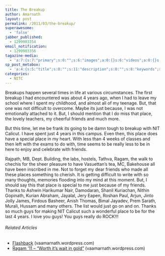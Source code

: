 ```yaml
---
title: The Breakup
author: Amarnath
layout: post
permalink: /2011/03/the-breakup/
superawesome:
  - 'false'
jabber_published:
  - 1299903354
email_notification:
  - 1299903356
tagazine-media:
  - 'a:7:{s:7:"primary";s:0:"";s:6:"images";a:0:{}s:6:"videos";a:0:{}s:11:"image_count";s:1:"0";s:6:"author";s:7:"7275700";s:7:"blog_id";s:8:"14700329";s:9:"mod_stamp";s:19:"2011-03-13 11:14:22";}'
sp_post_metabox:
  - 'a:4:{s:5:"title";s:0:"";s:11:"description";s:0:"";s:8:"keywords";s:0:"";s:7:"noindex";s:0:"";}'
categories:
  - NITC
---
```

<p id="top" />
Breakups happen several times in life at various circumstances. The first breakup I had encountered was about 4 years ago, when I had to leave my school where I spent my childhood, and almost all of my teenage. But, that one was not difficult to overcome. Maybe its just because, I was not emotionally attached to it. But, I should mention that I do miss that place, the lovely teachers, my cheerful friends and much more.</p> 

But this time, let me be frank its going to be damn tough to breakup with NIT Calicut. I have spent just 4 years in this campus. Even then, this place does have a special place in my heart. With less than 4 weeks of classes and then left with the exams to do with, time seems to be really less to be in here to enjoy and celebrate with friends.
</p>

Rajpath, MB, Dept. Building, the labs, hostels, Tathva, Ragam, the walk to chechis for the sheer pleasure to have Vasuettan&#8217;s tea, MC, Bakehouse all have been inscribed in me. Not to forget my dear friends who made all these places something to cherish. It is getting difficult to write with so many thoughts, memories flooding into my mind at this moment. But, I should say this that place is special to me just because of my friends. Thanks to Ashwin Harikumar Nair, Damodaran, Shanil Kuriachan, Nithin Gopinath, Kurian Abraham, Jayalal, Jery Eapen, Roshan Paul, Arjun, Jinto Jolly James, Firdous Basheer, Anish Thomas, Bimal Jayadev, Prem Sarath, Murali, Hussam and many others. The list would just go on and on. Thanks so much guys for making NIT Calicut such a wonderful place to be for the last 4 years. I love you guys! You guys really do ROCK!!!

<h6 class="zemanta-related-title" style="font-size:1em;">
  Related Articles
</h6>

<ul class="zemanta-article-ul">
  <li class="zemanta-article-ul-li">
    <a href="http://vaamarnath.wordpress.com/2011/01/28/flashback/">Flashback</a> (vaamarnath.wordpress.com)
  </li>
  <li class="zemanta-article-ul-li">
    <a href="http://vaamarnath.wordpress.com/2011/02/28/ragam-11-worth-its-wait-in-gold/">Ragam &#8217;11 &#8211; &#8220;Worth it&#8217;s wait in gold&#8221;</a> (vaamarnath.wordpress.com)
  </li>
</ul>